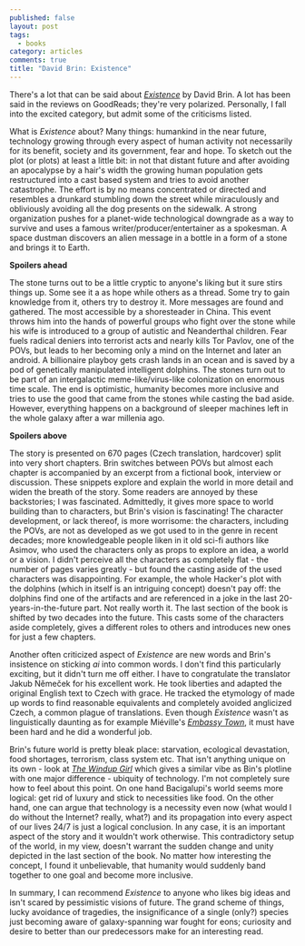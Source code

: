 ```yaml
---
published: false
layout: post
tags:
  - books
category: articles
comments: true
title: "David Brin: Existence"
---
```


There's a lot that can be said about [*Existence*](https://www.goodreads.com/book/show/25368775-existence) by David Brin. A lot has been said in the reviews on GoodReads; they're very polarized. Personally, I fall into the excited category, but admit some of the criticisms listed.

What is *Existence* about? Many things: humankind in the near future, technology growing through every aspect of human activity not necessarily for its benefit, society and its government, fear and hope. To sketch out the plot (or plots) at least a little bit: in not that distant future and after avoiding an apocalypse by a hair's width the growing human population gets restructured into a cast based system and tries to avoid another catastrophe. The effort is by no means concentrated or directed and resembles a drunkard stumbling down the street while miraculously and obliviously avoiding all the dog presents on the sidewalk. A strong organization pushes for a planet-wide technological downgrade as a way to survive and uses a famous writer/producer/entertainer as a spokesman. A space dustman discovers an alien message in a bottle in a form of a stone and brings it to Earth.

**Spoilers ahead**

The stone turns out to be a little cryptic to anyone's liking but it sure stirs things up. Some see it a as hope while others as a thread. Some try to gain knowledge from it, others try to destroy it. More messages are found and gathered. The most accessible by a shoresteader in China. This event throws him into the hands of powerful groups who fight over the stone while his wife is introduced to a group of autistic and Neanderthal children. Fear fuels radical deniers into terrorist acts and nearly kills Tor Pavlov, one of the POVs, but leads to her becoming only a mind on the Internet and later an android. A billionaire playboy gets crash lands in an ocean and is saved by a pod of genetically manipulated intelligent dolphins. The stones turn out to be part of an intergalactic meme-like/virus-like colonization on enormous time scale. The end is optimistic, humanity becomes more inclusive and tries to use the good that came from the stones while casting the bad aside. However, everything happens on a background of sleeper machines left in the whole galaxy after a war millenia ago.

**Spoilers above**

The story is presented on 670 pages (Czech translation, hardcover) split into very short chapters. Brin switches between POVs but almost each chapter is accompanied by an excerpt from a fictional book, interview or discussion. These snippets explore and explain the world in more detail and widen the breath of the story. Some readers are annoyed by these backstories; I was fascinated. Admittedly, it gives more space to world building than to characters, but Brin's vision is fascinating! The character development, or lack thereof, is more worrisome: the characters, including the POVs, are not as developed as we got used to in the genre in recent decades; more knowledgeable people liken in it old sci-fi authors like Asimov, who used the characters only as props to explore an idea, a world or a vision. I didn't perceive all the characters as completely flat - the number of pages varies greatly - but found the casting aside of the used characters was disappointing. For example, the whole Hacker's plot with the dolphins (which in itself is an intriguing concept) doesn't pay off: the dolphins find one of the artifacts and are referenced in a joke in the last 20-years-in-the-future part. Not really worth it. The last section of the book is shifted by two decades into the future. This casts some of the characters aside completely, gives a different roles to others and introduces new ones for just a few chapters.

Another often criticized aspect of *Existence* are new words and Brin's insistence on sticking *ai* into common words. I don't find this particularly exciting, but it didn't turn me off either. I have to congratulate the translator Jakub Němeček for his excellent work. He took liberties and adapted the original English text to Czech with grace. He tracked the etymology of made up words to find reasonable equivalents and completely avoided anglicized Czech, a common plague of translations. Even though *Existence* wasn't as linguistically daunting as for example Miéville's [*Embassy Town*](https://www.goodreads.com/book/show/16009090-embassy-town), it must have been hard and he did a wonderful job.

Brin's future world is pretty bleak place: starvation, ecological devastation, food shortages, terrorism, class system etc. That isn't anything unique on its own - look at [*The Windup Girl*](https://www.goodreads.com/book/show/6597651-the-windup-girl) which gives a similar vibe as Bin's plotline with one major difference - ubiquity of technology. I'm not completely sure how to feel about this point. On one hand Bacigalupi's world seems more logical: get rid of luxury and stick to necessities like food. On the other hand, one can argue that technology is a necessity even now (what would I do without the Internet? really, what?) and its propagation into every aspect of our lives 24/7 is just a logical conclusion. In any case, it is an important aspect of the story and it wouldn't work otherwise. This contradictory setup of the world, in my view, doesn't warrant the sudden change and unity depicted in the last section of the book. No matter how interesting the concept, I found it unbelievable, that humanity would suddenly band together to one goal and become more inclusive. 

In summary, I can recommend *Existence* to anyone who likes big ideas and isn't scared by pessimistic visions of future. The grand scheme of things, lucky avoidance of tragedies, the insignificance of a single (only?) species just becoming aware of galaxy-spanning war fought for eons; curiosity and desire to better than our predecessors make for an interesting read.
